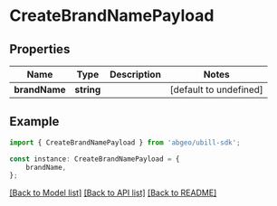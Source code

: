 # CreateBrandNamePayload


## Properties

Name | Type | Description | Notes
------------ | ------------- | ------------- | -------------
**brandName** | **string** |  | [default to undefined]

## Example

```typescript
import { CreateBrandNamePayload } from 'abgeo/ubill-sdk';

const instance: CreateBrandNamePayload = {
    brandName,
};
```

[[Back to Model list]](../README.md#documentation-for-models) [[Back to API list]](../README.md#documentation-for-api-endpoints) [[Back to README]](../README.md)
